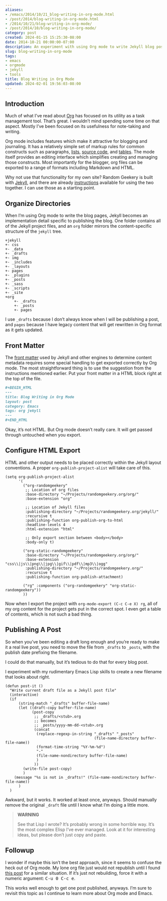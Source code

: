 ```yaml
---
aliases:
- /emacs/2014/10/21_blog-writing-in-org-mode.html
- /post/2014/blog-writing-in-org-mode.html
- /2014/10/21/blog-writing-in-org-mode/
- /post/2014/10/blog-writing-in-org-mode/
category: post
created: 2024-01-15 15:25:30-08:00
date: 2014-10-21 00:00:00-07:00
description: An experiment with using Org mode to write Jekyll blog posts.
slug: blog-writing-in-org-mode
tags:
- emacs
- orgmode
- jekyll
- tools
title: Blog Writing in Org Mode
updated: 2024-02-01 19:56:03-08:00
---
```


## Introduction

Much of what I’ve read about [Org](../../../card/Org.md) has focused on its utility as a task management tool. That’s great. I wouldn’t mind spending some time on that aspect. Mostly I’ve been focused on its usefulness for note-taking and writing.

Org mode includes features which make it attractive for blogging and journaling. It has a relatively simple set of markup rules for common constructs such as paragraphs, [lists](http://orgmode.org/manual/Plain-lists.html), [source code](http://orgmode.org/manual/Working-With-Source-Code.html), and [tables](http://orgmode.org/manual/Tables.html). The mode itself provides an editing interface which simplifies creating and managing those constructs. Most importantly for the blogger, org files can be exported to a range of formats including Markdown and HTML.

Why not use that functionality for my own site? Random Geekery is built with [Jekyll](../../../card/Jekyll.md), and there are already [instructions](http://orgmode.org/worg/org-tutorials/org-jekyll.html) available for using the two together. I can use those as a starting point.

## Organize Directories

When I’m using Org mode to write the blog pages, Jekyll becomes an implementation detail specific to publishing the blog. One folder contains all of the Jekyll project files, and an `org` folder mirrors the content-specific structure of the `jekyll` tree.

````
+jekyll
+- css
+- _data
+- _drafts
+- img
+- _includes
+- _layouts
+- pages
+- _plugins
+- _posts
+- _sass
+- _scripts
+- _site
+org
    +- _drafts
    +- _posts
    +- pages
````

I use `_drafts` because I don’t always know when I will be publishing a post, and `pages` because I have legacy content that will get rewritten in Org format as it gets updated.

## Front Matter

The [front matter](http://jekyllrb.com/docs/frontmatter/) used by Jekyll and other engines to determine content metadata requires some special handling to get exported correctly by Org mode. The most straightforward thing is to use the suggestion from the instructions mentioned earlier. Put your front matter in a HTML block right at the top of the file.

````org
#+BEGIN_HTML
---
title: Blog Writing in Org Mode
layout: post
category: Emacs
tags: org jekyll
---
#+END_HTML
````

Okay, it’s not HTML. But Org mode doesn’t really care. It will get passed through untouched when you export.

## Configure HTML Export

HTML and other output needs to be placed correctly within the Jekyll layout conventions. A proper `org-publish-project-alist` will take care of this.

````elisp
(setq org-publish-project-alist
      '(
        ("org-randomgeekery"
         ;; Location of org files
         :base-directory "~/Projects/randomgeekery.org/org/"
         :base-extension "org"

         ;; Location of Jekyll files
         :publishing-directory "~/Projects/randomgeekery.org/jekyll/"
         :recursive t
         :publishing-function org-publish-org-to-html
         :headline-levels 4
         :html-extension "html"

         ;; Only export section between <body></body>
         :body-only t)

        ("org-static-randomgeekery"
         :base-directory "~/Projects/randomgeekery.org/org/"
         :base-extension "css\\|js\\|png\\|jpg\\|gif\\|pdf\\|mp3\\|ogg"
         :publishing-directory "~/Projects/randomgeekery.org/"
         :recursive t
         :publishing-function org-publish-attachment)

        ("rg" :components ("org-randomgeekery" "org-static-randomgeekery"))
        ))
````

Now when I export the project with `org-mode-export (C-c C-e X) rg`, all of my org content for the project gets put in the correct spot. I even get a table of contents, which is not such a bad thing.

## Publishing A Post

So when you’ve been editing a draft long enough and you’re ready to make it a real live post, you need to move the file from `_drafts` to `_posts`, with the publish date prefixing the filename.

I could do that manually, but it’s tedious to do that for every blog post.

I experiment with my rudimentary Emacs Lisp skills to create a new filename that looks about right.

````elisp
(defun post-it ()
  "Write current draft file as a Jekyll post file"
  (interactive)
  (if
      (string-match "_drafts" buffer-file-name)
      (let ((draft-copy buffer-file-name)
            (post-copy
             ;; _drafts/<stub>.org
             ;; becomes
             ;; _posts/yyyy-mm-dd-<stub>.org
             (concat
              (replace-regexp-in-string "_drafts" "_posts"
                                        (file-name-directory buffer-file-name))
              (format-time-string "%Y-%m-%d")
              "-"
              (file-name-nondirectory buffer-file-name)
              )
             ))
        (write-file post-copy)
        )
    (message "%s is not in _drafts!" (file-name-nondirectory buffer-file-name))
      )
  )
````

Awkward, but it works. It worked at least once, anyways. Should manually remove the original `_draft` file until I know what I’m doing a little more.

 > 
 > **WARNING**
>
 > See that Lisp I wrote? It’s probably wrong in some horrible way. It’s the most complex Elisp I’ve ever managed. Look at it for interesting ideas, but please don’t just copy and paste.

## Followup

I wonder if maybe this isn’t the best approach, since it seems to confuse the heck out of Org mode. My lone org file just would not republish until I found [this post](http://lists.gnu.org/archive/html/emacs-orgmode/2009-05/msg00285.html) for a similar situation. If it’s just not rebuilding, force it with a numeric argument: <kbd>C-u 0 C-c e</kbd>.

This works well enough to get one post published, anyways. I’m sure to revisit this topic as I continue to learn more about Org mode and Emacs.